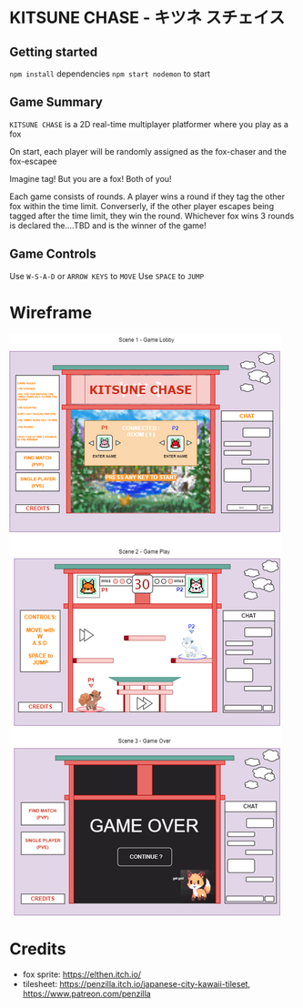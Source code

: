 # KITSUNE CHASE - キツネ スチェイス 
## Getting started
`npm install` dependencies
`npm start nodemon` to start

## Game Summary
`KITSUNE CHASE` is a 2D real-time multiplayer platformer where you play as a fox 

On start, each player will be randomly assigned as the fox-chaser and the fox-escapee

Imagine tag! But you are a fox! Both of you! 

Each game consists of rounds. A player wins a round if they tag the other fox within the time limit.
Converserly, if the other player escapes being tagged after the time limit, they win the round.
Whichever fox wins 3 rounds is declared the....TBD and is the winner of the game! 

## Game Controls

Use `W-S-A-D` or `ARROW KEYS` to `MOVE`
Use `SPACE` to `JUMP` 


# Wireframe 

![wireframe](https://github.com/jameshagans/Kitsune-Chase/blob/master/public/assets/kitsune-chase-wireframe.drawio.png?raw=true)

# Credits

* fox sprite: https://elthen.itch.io/
* tilesheet: https://penzilla.itch.io/japanese-city-kawaii-tileset, https://www.patreon.com/penzilla 